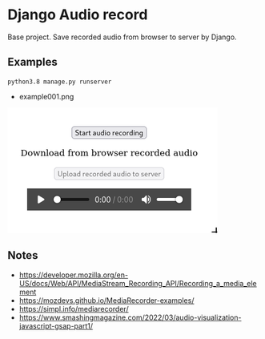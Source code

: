 # Django Audio record

Base project. Save recorded audio from browser to server by Django.


## Examples

```shell
python3.8 manage.py runserver
```

* example001.png

![](./README.files/example001.png)

## Notes

* https://developer.mozilla.org/en-US/docs/Web/API/MediaStream_Recording_API/Recording_a_media_element
* https://mozdevs.github.io/MediaRecorder-examples/
* https://simpl.info/mediarecorder/
* https://www.smashingmagazine.com/2022/03/audio-visualization-javascript-gsap-part1/